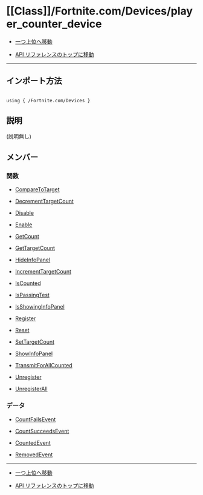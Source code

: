 # [[Class]]/Fortnite.com/Devices/player_counter_device

- [一つ上位へ移動](../main.md)

- [API リファレンスのトップに移動](/main.md)

---

## インポート方法

```verse

using { /Fortnite.com/Devices }

```

## 説明

(説明無し)

## メンバー

### 関数

- [CompareToTarget](./F_CompareToTarget/main.md)

- [DecrementTargetCount](./F_DecrementTargetCount/main.md)

- [Disable](./F_Disable/main.md)

- [Enable](./F_Enable/main.md)

- [GetCount](./F_GetCount/main.md)

- [GetTargetCount](./F_GetTargetCount/main.md)

- [HideInfoPanel](./F_HideInfoPanel/main.md)

- [IncrementTargetCount](./F_IncrementTargetCount/main.md)

- [IsCounted](./F_IsCounted/main.md)

- [IsPassingTest](./F_IsPassingTest/main.md)

- [IsShowingInfoPanel](./F_IsShowingInfoPanel/main.md)

- [Register](./F_Register/main.md)

- [Reset](./F_Reset/main.md)

- [SetTargetCount](./F_SetTargetCount/main.md)

- [ShowInfoPanel](./F_ShowInfoPanel/main.md)

- [TransmitForAllCounted](./F_TransmitForAllCounted/main.md)

- [Unregister](./F_Unregister/main.md)

- [UnregisterAll](./F_UnregisterAll/main.md)

### データ

- [CountFailsEvent](./D_CountFailsEvent/main.md)

- [CountSucceedsEvent](./D_CountSucceedsEvent/main.md)

- [CountedEvent](./D_CountedEvent/main.md)

- [RemovedEvent](./D_RemovedEvent/main.md)

---

- [一つ上位へ移動](../main.md)

- [API リファレンスのトップに移動](/main.md)
